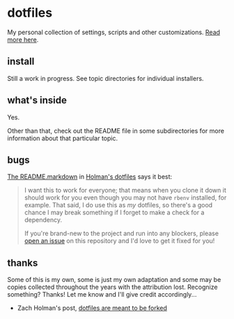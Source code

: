 # dotfiles

My personal collection of settings, scripts and other customizations. [Read more here]( http://andrewreyling.com/2013/09/04/dotfiles-disappearance-and-doing/).

## install

Still a work in progress. See topic directories for individual installers.

## what's inside

Yes.

Other than that, check out the README file in some subdirectories for more information about that particular topic.

## bugs

[The README.markdown](https://github.com/holman/dotfiles/blob/master/README.markdown) in [Holman's dotfiles](https://github.com/holman/dotfiles) says it best:

> I want this to work for everyone; that means when you clone it down it should
> work for you even though you may not have `rbenv` installed, for example. That
> said, I do use this as *my* dotfiles, so there's a good chance I may break
> something if I forget to make a check for a dependency.
>
> If you're brand-new to the project and run into any blockers, please
> [open an issue](https://github.com/areyling/dotfiles/issues) on this repository
> and I'd love to get it fixed for you!

## thanks

Some of this is my own, some is just my own adaptation and some may be copies collected throughout the years with the attribution lost. Recognize something? Thanks! Let me know and I'll give credit accordingly...

- Zach Holman's post, [dotfiles are meant to be forked](http://zachholman.com/2010/08/dotfiles-are-meant-to-be-forked/)